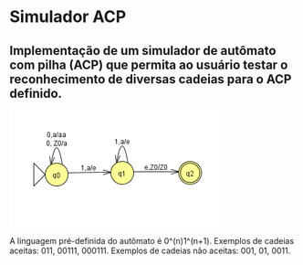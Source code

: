 # Simulador ACP

## Implementação de um simulador de autômato com pilha (ACP) que permita ao usuário testar o reconhecimento de diversas cadeias para o ACP definido.



![Diagrama do Autômato Definido](https://github.com/Rigobertto/simulador-acp-lfa/blob/main/image.png)

A linguagem pré-definida do autômato é 0^(n)1^(n+1).
Exemplos de cadeias aceitas: 011, 00111, 000111.
Exemplos de cadeias não aceitas: 001, 01, 0011.
